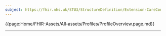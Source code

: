 ```yaml
---
subject: https://fhir.nhs.uk/STU3/StructureDefinition/Extension-CareConnect-GPC-MedicationRepeatInformation-1
---
```


{{page:Home/FHIR-Assets/All-assets/Profiles/ProfileOverview.page.md}}

---